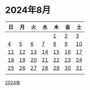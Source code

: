 # 2024年8月

|日|月|火|水|木|金|土|
|--|--|--|--|--|--|--|
|||||[1](./01.md)|[2](./02.md)|[3](./03.md)|
|[4](./04.md)|[5](./05.md)|[6](./06.md)|[7](./07.md)|[8](./08.md)|[9](./09.md)|[10](./10.md)|
|[11](./11.md)|[12](./12.md)|[13](./13.md)|[14](./14.md)|[15](./15.md)|[16](./16.md)|[17](./17.md)|
|[18](./18.md)|[19](./19.md)|[20](./20.md)|[21](./21.md)|[22](./22.md)|[23](./23.md)|[24](./24.md)|
|[25](./25.md)|[26](./26.md)|[27](./27.md)|[28](./28.md)|[29](./29.md)|[30](./30.md)|[31](./31.md)|
|||||||||

[2024年](../README.md)
